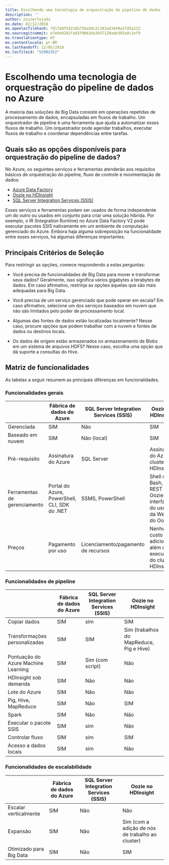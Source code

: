 ```yaml
---
title: Escolhendo uma tecnologia de orquestração do pipeline de dados
description: ''
author: zoinerTejada
ms.date: 02/12/2018
ms.openlocfilehash: 7d1fddf54216b756a5dc2c183a43449a2f45a122
ms.sourcegitcommit: e7e0e0282fa93f0063da3b57128ade395a9c1ef9
ms.translationtype: HT
ms.contentlocale: pt-BR
ms.lasthandoff: 12/05/2018
ms.locfileid: "52902352"
---
```

# <a name="choosing-a-data-pipeline-orchestration-technology-in-azure"></a>Escolhendo uma tecnologia de orquestração do pipeline de dados no Azure

A maioria das soluções de Big Data consiste em operações repetidas de processamento de dados, encapsuladas em fluxos de trabalho. Um orquestrador de pipeline é uma ferramenta que ajuda a automatizar esses fluxos de trabalho. Um orquestrador pode agendar trabalhos, executar fluxos de trabalho e coordenar dependências entre tarefas.

## <a name="what-are-your-options-for-data-pipeline-orchestration"></a>Quais são as opções disponíveis para orquestração do pipeline de dados?

No Azure, os seguintes serviços e ferramentas atenderão aos requisitos básicos de orquestração do pipeline, fluxo de controle e movimentação de dados:

- [Azure Data Factory](/azure/data-factory/)
- [Oozie no HDInsight](/azure/hdinsight/hdinsight-use-oozie-linux-mac)
- [SQL Server Integration Services (SSIS)](/sql/integration-services/sql-server-integration-services)

Esses serviços e ferramentas podem ser usados de forma independente um do outro ou usados em conjunto para criar uma solução híbrida. Por exemplo, o IR (Integration Runtime) no Azure Data Factory V2 pode executar pacotes SSIS nativamente em um ambiente de computação gerenciado do Azure. Embora haja alguma sobreposição na funcionalidade entre esses serviços, há algumas diferenças importantes.

## <a name="key-selection-criteria"></a>Principais Critérios de Seleção

Para restringir as opções, comece respondendo a estas perguntas:

- Você precisa de funcionalidades de Big Data para mover e transformar seus dados? Geralmente, isso significa vários gigabytes a terabytes de dados. Em caso afirmativo, restrinja as opções àquelas que são mais adequadas para Big Data.

- Você precisa de um serviço gerenciado que pode operar em escala? Em caso afirmativo, selecione um dos serviços baseados em nuvem que não são limitados pelo poder de processamento local.

- Algumas das fontes de dados estão localizadas localmente? Nesse caso, procure opções que podem trabalhar com a nuvem e fontes de dados ou destinos locais.

- Os dados de origem estão armazenados no armazenamento de Blobs em um sistema de arquivos HDFS? Nesse caso, escolha uma opção que dá suporte a consultas do Hive.

## <a name="capability-matrix"></a>Matriz de funcionalidades

As tabelas a seguir resumem as principais diferenças em funcionalidades.

### <a name="general-capabilities"></a>Funcionalidades gerais

| | Fábrica de dados do Azure | SQL Server Integration Services (SSIS) | Oozie no HDInsight
| --- | --- | --- | --- |
| Gerenciada | SIM | Não  | SIM |
| Baseado em nuvem | SIM | Não (local) | SIM |
| Pré-requisito | Assinatura do Azure | SQL Server  | Assinatura do Azure, cluster HDInsight |
| Ferramentas de gerenciamento | Portal do Azure, PowerShell, CLI, SDK do .NET | SSMS, PowerShell | Shell do Bash, API REST do Oozie, interface do usuário da Web do Oozie |
| Preços | Pagamento por uso | Licenciamento/pagamento de recursos | Nenhum custo adicional além da execução do cluster HDInsight |

### <a name="pipeline-capabilities"></a>Funcionalidades de pipeline

| | Fábrica de dados do Azure | SQL Server Integration Services (SSIS) | Oozie no HDInsight
| --- | --- | --- | --- |
| Copiar dados | SIM | sim | SIM |
| Transformações personalizadas | SIM | SIM | Sim (trabalhos do MapReduce, Pig e Hive) |
| Pontuação do Azure Machine Learning | SIM | Sim (com script) | Não  |
| HDInsight sob demanda | SIM | Não | Não  |
| Lote do Azure | SIM | Não | Não  |
| Pig, Hive, MapReduce | SIM | Não  | SIM |
| Spark | SIM | Não | Não  |
| Executar o pacote SSIS | SIM | sim | Não  |
| Controlar fluxo | SIM | sim | SIM |
| Acesso a dados locais | SIM | sim | Não  |

### <a name="scalability-capabilities"></a>Funcionalidades de escalabilidade

| | Fábrica de dados do Azure | SQL Server Integration Services (SSIS) | Oozie no HDInsight
| --- | --- | --- | --- |
| Escalar verticalmente | SIM | Não | Não  |
| Expansão | SIM | Não  | Sim (com a adição de nós de trabalho ao cluster) |
| Otimizado para Big Data | SIM | Não  | SIM |

